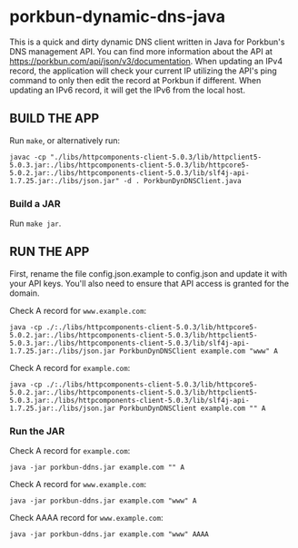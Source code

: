 # porkbun-dynamic-dns-java

This is a quick and dirty dynamic DNS client written in Java for Porkbun's DNS management API. You can find more information about the API at https://porkbun.com/api/json/v3/documentation.
When updating an IPv4 record, the application will check your current IP utilizing the API's ping command to only then edit the record at Porkbun if different. When updating an IPv6 record, it will get the IPv6 from the local host.

## BUILD THE APP

Run `make`, or alternatively run:
```
javac -cp "./libs/httpcomponents-client-5.0.3/lib/httpclient5-5.0.3.jar:./libs/httpcomponents-client-5.0.3/lib/httpcore5-5.0.2.jar:./libs/httpcomponents-client-5.0.3/lib/slf4j-api-1.7.25.jar:./libs/json.jar" -d . PorkbunDynDNSClient.java
```
### Build a JAR
Run `make jar`.

## RUN THE APP

First, rename the file config.json.example to config.json and update it with your API keys. You'll also need to ensure that API access is granted for the domain.

Check A record for `www.example.com`:
```
java -cp ./:./libs/httpcomponents-client-5.0.3/lib/httpcore5-5.0.2.jar:./libs/httpcomponents-client-5.0.3/lib/httpclient5-5.0.3.jar:./libs/httpcomponents-client-5.0.3/lib/slf4j-api-1.7.25.jar:./libs/json.jar PorkbunDynDNSClient example.com "www" A
```

Check A record for `example.com`:
```
java -cp ./:./libs/httpcomponents-client-5.0.3/lib/httpcore5-5.0.2.jar:./libs/httpcomponents-client-5.0.3/lib/httpclient5-5.0.3.jar:./libs/httpcomponents-client-5.0.3/lib/slf4j-api-1.7.25.jar:./libs/json.jar PorkbunDynDNSClient example.com "" A
```
### Run the JAR

Check A record for `example.com`:
```
java -jar porkbun-ddns.jar example.com "" A
```

Check A record for `www.example.com`:
```
java -jar porkbun-ddns.jar example.com "www" A
```

Check AAAA record for `www.example.com`:
```
java -jar porkbun-ddns.jar example.com "www" AAAA
```

